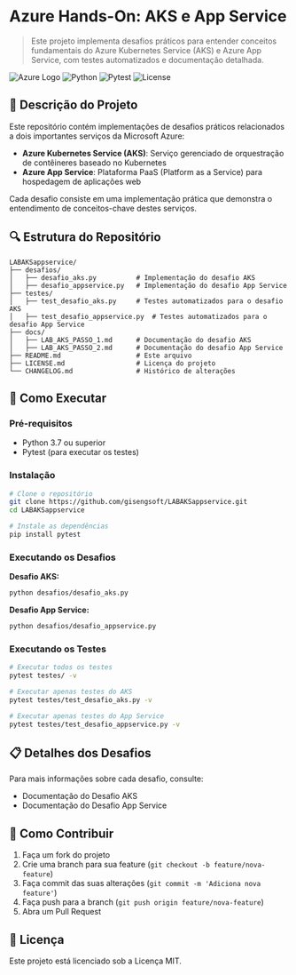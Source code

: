 # Azure Hands-On: AKS e App Service

> Este projeto implementa desafios práticos para entender conceitos fundamentais do Azure Kubernetes Service (AKS) e Azure App Service, com testes automatizados e documentação detalhada.

![Azure Logo](https://upload.wikimedia.org/wikipedia/commons/thumb/f/fa/Microsoft_Azure.svg/200px-Microsoft_Azure.svg.png)
![Python](https://img.shields.io/badge/Python-3.7+-blue.svg)
![Pytest](https://img.shields.io/badge/Pytest-8.3+-green.svg)
![License](https://img.shields.io/badge/License-MIT-yellow.svg)

## 📝 Descrição do Projeto

Este repositório contém implementações de desafios práticos relacionados a dois importantes serviços da Microsoft Azure:

- **Azure Kubernetes Service (AKS)**: Serviço gerenciado de orquestração de contêineres baseado no Kubernetes
- **Azure App Service**: Plataforma PaaS (Platform as a Service) para hospedagem de aplicações web

Cada desafio consiste em uma implementação prática que demonstra o entendimento de conceitos-chave destes serviços.

## 🔍 Estrutura do Repositório

```
LABAKSappservice/
├── desafios/
│   ├── desafio_aks.py          # Implementação do desafio AKS
│   ├── desafio_appservice.py   # Implementação do desafio App Service
├── testes/
│   ├── test_desafio_aks.py     # Testes automatizados para o desafio AKS
│   ├── test_desafio_appservice.py  # Testes automatizados para o desafio App Service
├── docs/
│   ├── LAB_AKS_PASSO_1.md      # Documentação do desafio AKS
│   ├── LAB_AKS_PASSO_2.md      # Documentação do desafio App Service
├── README.md                   # Este arquivo
├── LICENSE.md                  # Licença do projeto
└── CHANGELOG.md                # Histórico de alterações
```

## 🚀 Como Executar

### Pré-requisitos

- Python 3.7 ou superior
- Pytest (para executar os testes)

### Instalação

```bash
# Clone o repositório
git clone https://github.com/gisengsoft/LABAKSappservice.git
cd LABAKSappservice

# Instale as dependências
pip install pytest
```

### Executando os Desafios

**Desafio AKS:**
```bash
python desafios/desafio_aks.py
```

**Desafio App Service:**
```bash
python desafios/desafio_appservice.py
```

### Executando os Testes

```bash
# Executar todos os testes
pytest testes/ -v

# Executar apenas testes do AKS
pytest testes/test_desafio_aks.py -v

# Executar apenas testes do App Service
pytest testes/test_desafio_appservice.py -v
```

## 📋 Detalhes dos Desafios

Para mais informações sobre cada desafio, consulte:
- Documentação do Desafio AKS
- Documentação do Desafio App Service

## 👥 Como Contribuir

1. Faça um fork do projeto
2. Crie uma branch para sua feature (`git checkout -b feature/nova-feature`)
3. Faça commit das suas alterações (`git commit -m 'Adiciona nova feature'`)
4. Faça push para a branch (`git push origin feature/nova-feature`)
5. Abra um Pull Request

## 📄 Licença

Este projeto está licenciado sob a Licença MIT.
